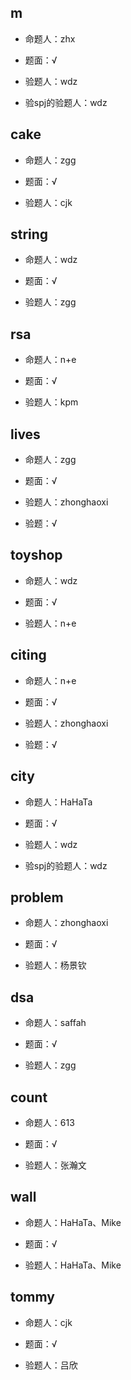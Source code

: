 ## m

* 命题人：zhx

* 题面：√

* 验题人：wdz

* 验spj的验题人：wdz

## cake

* 命题人：zgg

* 题面：√

* 验题人：cjk

## string

* 命题人：wdz

* 题面：√

* 验题人：zgg

## rsa

* 命题人：n+e

* 题面：√

* 验题人：kpm

## lives

* 命题人：zgg

* 题面：√

* 验题人：zhonghaoxi

* 验题：√

## toyshop

* 命题人：wdz

* 题面：√

* 验题人：n+e

## citing

* 命题人：n+e

* 题面：√

* 验题人：zhonghaoxi

* 验题：√

## city

* 命题人：HaHaTa

* 题面：√

* 验题人：wdz

* 验spj的验题人：wdz

## problem

* 命题人：zhonghaoxi

* 题面：√

* 验题人：杨景钦

## dsa

* 命题人：saffah

* 题面：√

* 验题人：zgg

## count

* 命题人：613

* 题面：√

* 验题人：张瀚文

## wall

* 命题人：HaHaTa、Mike

* 题面：√

* 验题人：HaHaTa、Mike

## tommy

* 命题人：cjk

* 题面：√

* 验题人：吕欣
